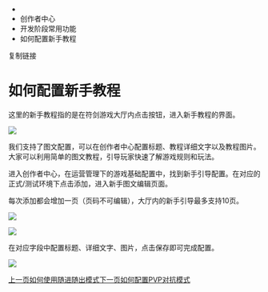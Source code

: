   * [](/)
  * 创作者中心
  * 开发阶段常用功能
  * 如何配置新手教程

复制链接

# 如何配置新手教程

这里的新手教程指的是在符剑游戏大厅内点击按钮，进入新手教程的界面。

![](https://doc.sce.xd.com/assets/images/新手引导1-feebe5d1a729da091dc5c75bfeb6d868.png)

我们支持了图文配置，可以在创作者中心配置标题、教程详细文字以及教程图片。大家可以利用简单的图文教程，引导玩家快速了解游戏规则和玩法。

进入创作者中心，在运营管理下的游戏基础配置中，找到新手引导配置。在对应的正式/测试环境下点击添加，进入新手图文编辑页面。

每次添加都会增加一页（页码不可编辑），大厅内的新手引导最多支持10页。

![](https://doc.sce.xd.com/assets/images/新手引导3-e16199c2eb3ea0cf79fcf44f013ec4f7.png)

![](https://doc.sce.xd.com/assets/images/新手引导4-036c738df1b5513ea4010d933a7e162c.png)

在对应字段中配置标题、详细文字、图片，点击保存即可完成配置。

![](https://doc.sce.xd.com/assets/images/新手引导2-81fb7e11166c1895006e65c78818d6f0.png)

[上一页如何使用随进随出模式](/Manual/Developer/DevStage/ComeInAndOut)[下一页如何配置PVP对抗模式](/Manual/Developer/DevStage/PlayerVsPlayer)


